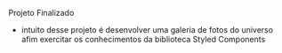Projeto Finalizado

- intuito desse projeto é desenvolver uma galeria de fotos do universo afim exercitar os conhecimentos da biblioteca Styled Components 
